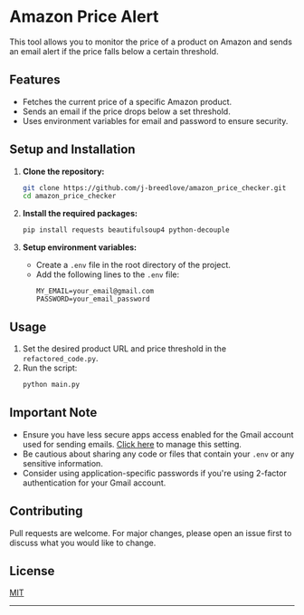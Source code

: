 # Amazon Price Alert

This tool allows you to monitor the price of a product on Amazon and sends an email alert if the price falls below a certain threshold.

## Features
- Fetches the current price of a specific Amazon product.
- Sends an email if the price drops below a set threshold.
- Uses environment variables for email and password to ensure security.

## Setup and Installation

1. **Clone the repository:**
    ```bash
    git clone https://github.com/j-breedlove/amazon_price_checker.git
    cd amazon_price_checker
    ```

2. **Install the required packages:**
    ```bash
    pip install requests beautifulsoup4 python-decouple
    ```

3. **Setup environment variables:**
    - Create a `.env` file in the root directory of the project.
    - Add the following lines to the `.env` file:
      ```
      MY_EMAIL=your_email@gmail.com
      PASSWORD=your_email_password
      ```

## Usage

1. Set the desired product URL and price threshold in the `refactored_code.py`.
2. Run the script:
    ```bash
    python main.py
    ```

## Important Note
- Ensure you have less secure apps access enabled for the Gmail account used for sending emails. [Click here](https://myaccount.google.com/lesssecureapps) to manage this setting. 
- Be cautious about sharing any code or files that contain your `.env` or any sensitive information.
- Consider using application-specific passwords if you're using 2-factor authentication for your Gmail account.

## Contributing
Pull requests are welcome. For major changes, please open an issue first to discuss what you would like to change.

## License
[MIT](https://choosealicense.com/licenses/mit/)

---
